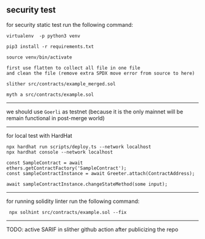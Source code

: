 ## security test

for security static test run the following command:

```
virtualenv  -p python3 venv

pip3 install -r requirements.txt

source venv/bin/activate

first use flatten to collect all file in one file
and clean the file (remove extra SPDX move error from source to here)

slither src/contracts/example_merged.sol

myth a src/contracts/example.sol

```

---

we should use `Goerli` as testnet
(because it is the only mainnet will be remain functional in post-merge world)

---

for local test with HardHat

```
npx hardhat run scripts/deploy.ts --network localhost
npx hardhat console --network localhost

const SampleContract = await ethers.getContractFactory('SampleContract');
const sampleContractInstance = await Greeter.attach(ContractAddress);

await sampleContractInstance.changeStateMethod(some input);
```

---

for running solidity linter run the following command:

```
 npx solhint src/contracts/example.sol --fix
```

---

TODO: active SARIF in slither github  action after publicizing the repo